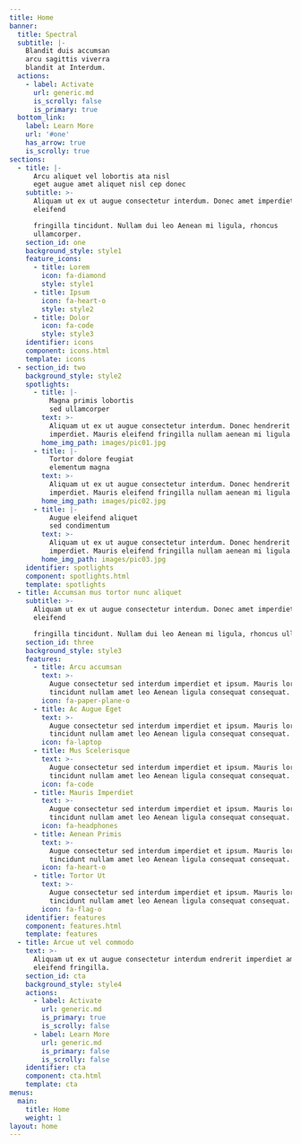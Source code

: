 ```yaml
---
title: Home
banner:
  title: Spectral
  subtitle: |-
    Blandit duis accumsan  
    arcu sagittis viverra  
    blandit at Interdum.
  actions:
    - label: Activate
      url: generic.md
      is_scrolly: false
      is_primary: true
  bottom_link:
    label: Learn More
    url: '#one'
    has_arrow: true
    is_scrolly: true
sections:
  - title: |-
      Arcu aliquet vel lobortis ata nisl
      eget augue amet aliquet nisl cep donec
    subtitle: >-
      Aliquam ut ex ut augue consectetur interdum. Donec amet imperdiet
      eleifend  

      fringilla tincidunt. Nullam dui leo Aenean mi ligula, rhoncus
      ullamcorper.  
    section_id: one
    background_style: style1
    feature_icons:
      - title: Lorem
        icon: fa-diamond
        style: style1
      - title: Ipsum
        icon: fa-heart-o
        style: style2
      - title: Dolor
        icon: fa-code
        style: style3
    identifier: icons
    component: icons.html
    template: icons
  - section_id: two
    background_style: style2
    spotlights:
      - title: |-
          Magna primis lobortis
          sed ullamcorper
        text: >-
          Aliquam ut ex ut augue consectetur interdum. Donec hendrerit
          imperdiet. Mauris eleifend fringilla nullam aenean mi ligula.
        home_img_path: images/pic01.jpg
      - title: |-
          Tortor dolore feugiat
          elementum magna
        text: >-
          Aliquam ut ex ut augue consectetur interdum. Donec hendrerit
          imperdiet. Mauris eleifend fringilla nullam aenean mi ligula.
        home_img_path: images/pic02.jpg
      - title: |-
          Augue eleifend aliquet
          sed condimentum
        text: >-
          Aliquam ut ex ut augue consectetur interdum. Donec hendrerit
          imperdiet. Mauris eleifend fringilla nullam aenean mi ligula.
        home_img_path: images/pic03.jpg
    identifier: spotlights
    component: spotlights.html
    template: spotlights
  - title: Accumsan mus tortor nunc aliquet
    subtitle: >-
      Aliquam ut ex ut augue consectetur interdum. Donec amet imperdiet
      eleifend  

      fringilla tincidunt. Nullam dui leo Aenean mi ligula, rhoncus ullamcorper.
    section_id: three
    background_style: style3
    features:
      - title: Arcu accumsan
        text: >-
          Augue consectetur sed interdum imperdiet et ipsum. Mauris lorem
          tincidunt nullam amet leo Aenean ligula consequat consequat.
        icon: fa-paper-plane-o
      - title: Ac Augue Eget
        text: >-
          Augue consectetur sed interdum imperdiet et ipsum. Mauris lorem
          tincidunt nullam amet leo Aenean ligula consequat consequat.
        icon: fa-laptop
      - title: Mus Scelerisque
        text: >-
          Augue consectetur sed interdum imperdiet et ipsum. Mauris lorem
          tincidunt nullam amet leo Aenean ligula consequat consequat.
        icon: fa-code
      - title: Mauris Imperdiet
        text: >-
          Augue consectetur sed interdum imperdiet et ipsum. Mauris lorem
          tincidunt nullam amet leo Aenean ligula consequat consequat.
        icon: fa-headphones
      - title: Aenean Primis
        text: >-
          Augue consectetur sed interdum imperdiet et ipsum. Mauris lorem
          tincidunt nullam amet leo Aenean ligula consequat consequat.
        icon: fa-heart-o
      - title: Tortor Ut
        text: >-
          Augue consectetur sed interdum imperdiet et ipsum. Mauris lorem
          tincidunt nullam amet leo Aenean ligula consequat consequat.
        icon: fa-flag-o
    identifier: features
    component: features.html
    template: features
  - title: Arcue ut vel commodo
    text: >-
      Aliquam ut ex ut augue consectetur interdum endrerit imperdiet amet
      eleifend fringilla.
    section_id: cta
    background_style: style4
    actions:
      - label: Activate
        url: generic.md
        is_primary: true
        is_scrolly: false
      - label: Learn More
        url: generic.md
        is_primary: false
        is_scrolly: false
    identifier: cta
    component: cta.html
    template: cta
menus:
  main:
    title: Home
    weight: 1
layout: home
---
```

